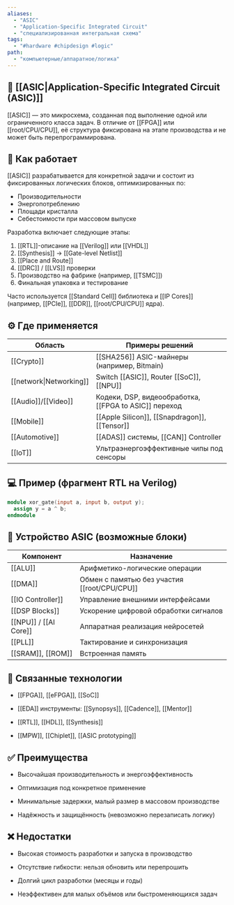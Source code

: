```yaml
---
aliases:
  - "ASIC"
  - "Application-Specific Integrated Circuit"
  - "специализированная интегральная схема"
tags:
  - "#hardware #chipdesign #logic"
path:
  - "компьютерные/аппаратное/логика"
---
```


## 📌 [[ASIC|Application-Specific Integrated Circuit (ASIC)]]  
[[ASIC]] — это микросхема, созданная под выполнение одной или ограниченного класса задач. В отличие от [[FPGA]] или [[root/CPU/CPU]], её структура фиксирована на этапе производства и не может быть перепрограммирована.

## 🧠 Как работает  
[[ASIC]] разрабатывается для конкретной задачи и состоит из фиксированных логических блоков, оптимизированных по:

- Производительности  
- Энергопотреблению  
- Площади кристалла  
- Себестоимости при массовом выпуске  

Разработка включает следующие этапы:

1. [[RTL]]-описание на [[Verilog]] или [[VHDL]]  
2. [[Synthesis]] → [[Gate-level Netlist]]  
3. [[Place and Route]]  
4. [[DRC]] / [[LVS]] проверки  
5. Производство на фабрике (например, [[TSMC]])  
6. Финальная упаковка и тестирование

Часто используется [[Standard Cell]] библиотека и [[IP Cores]] (например, [[PCIe]], [[DDR]], [[root/CPU/CPU]] ядра).

## ⚙️ Где применяется

| Область                 | Примеры решений                                       |
| ----------------------- | ----------------------------------------------------- |
| [[Crypto]]              | [[SHA256]] ASIC-майнеры (например, Bitmain)           |
| [[network\|Networking]] | Switch [[ASIC]], Router [[SoC]], [[NPU]]              |
| [[Audio]]/[[Video]]     | Кодеки, DSP, видеообработка, [[FPGA to ASIC]] переход |
| [[Mobile]]              | [[Apple Silicon]], [[Snapdragon]], [[Tensor]]         |
| [[Automotive]]          | [[ADAS]] системы, [[CAN]] Controller                  |
| [[IoT]]                 | Ультраэнергоэффективные чипы под сенсоры              |

## 💻 Пример (фрагмент RTL на Verilog)

```verilog
module xor_gate(input a, input b, output y);
  assign y = a ^ b;
endmodule
````

## 📐 Устройство ASIC (возможные блоки)

|Компонент|Назначение|
|---|---|
|[[ALU]]|Арифметико-логические операции|
|[[DMA]]|Обмен с памятью без участия [[root/CPU/CPU]]|
|[[IO Controller]]|Управление внешними интерфейсами|
|[[DSP Blocks]]|Ускорение цифровой обработки сигналов|
|[[NPU]] / [[AI Core]]|Аппаратная реализация нейросетей|
|[[PLL]]|Тактирование и синхронизация|
|[[SRAM]], [[ROM]]|Встроенная память|

## 🧩 Связанные технологии

- [[FPGA]], [[eFPGA]], [[SoC]]
    
- [[EDA]] инструменты: [[Synopsys]], [[Cadence]], [[Mentor]]
    
- [[RTL]], [[HDL]], [[Synthesis]]
    
- [[MPW]], [[Chiplet]], [[ASIC prototyping]]
    

## ✅ Преимущества

- Высочайшая производительность и энергоэффективность
    
- Оптимизация под конкретное применение
    
- Минимальные задержки, малый размер в массовом производстве
    
- Надёжность и защищённость (невозможно перезаписать логику)
    

## ❌ Недостатки

- Высокая стоимость разработки и запуска в производство
    
- Отсутствие гибкости: нельзя обновить или перепрошить
    
- Долгий цикл разработки (месяцы и годы)
    
- Неэффективен для малых объёмов или быстроменяющихся задач